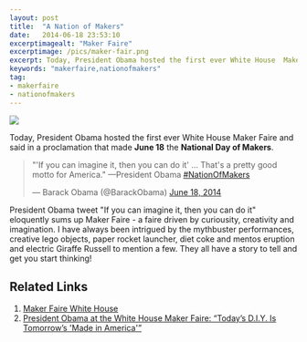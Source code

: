 ```yaml
---
layout: post
title:  "A Nation of Makers"
date:   2014-06-18 23:53:10
excerptimagealt: "Maker Faire"
excerptimage: /pics/maker-fair.png
excerpt: Today, President Obama hosted the first ever White House  Maker Faire and said in a proclamation that made <b>June 18</b> the <b>National Day of Makers</b>.
keywords: "makerfaire,nationofmakers"
tag:
- makerfaire
- nationofmakers
---
```


<img src="https://www.whitehouse.gov/sites/default/files/longpage/nation_of_makers_newheader.jpg"/>

Today, President Obama hosted the first ever White House  Maker Faire and said in a proclamation that made <b>June 18</b> the <b>National Day of Makers</b>.

<blockquote class="twitter-tweet" lang="en"><p>&quot;&#39;If you can imagine it, then you can do it&#39; ... That&#39;s a pretty good motto for America.&quot; —President Obama <a href="https://twitter.com/search?q=%23NationOfMakers&amp;src=hash">#NationOfMakers</a></p>&mdash; Barack Obama (@BarackObama) <a href="https://twitter.com/BarackObama/statuses/479299474552913920">June 18, 2014</a></blockquote>
<script async src="//platform.twitter.com/widgets.js" charset="utf-8"></script>

President Obama tweet "If you can imagine it, then you can do it" eloquently sums up Maker Faire - a faire driven by curiousity, creativity and imagination.
I have always been intrigued by the mythbuster performances, creative lego objects, paper rocket launcher, diet coke and mentos eruption and electric Giraffe Russell to mention a few. 
They all have a story to tell and get you start thinking!    

## Related Links
1. [Maker Faire White House](http://www.makerfaire.com/white-house)
2. [President Obama at the White House Maker Faire: “Today’s D.I.Y. Is Tomorrow’s 'Made in America'”](http://www.whitehouse.gov/blog/2014/06/18/president-obama-white-house-maker-faire-today-s-diy-tomorrow-s-made-america)

